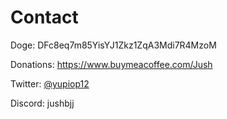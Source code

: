 # Contact
Doge: DFc8eq7m85YisYJ1Zkz1ZqA3Mdi7R4MzoM

Donations: https://www.buymeacoffee.com/Jush

Twitter: [@yupiop12](https://twitter.com/yupiop12)

Discord: jushbjj
